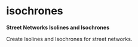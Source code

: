 # isochrones

**Street Networks Isolines and Isochrones**

Create Isolines and Isochrones for street networks.
